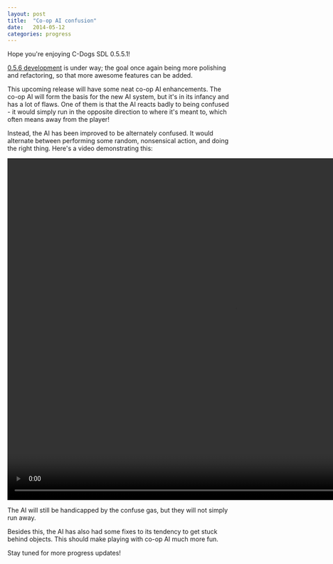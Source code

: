 ```yaml
---
layout: post
title:  "Co-op AI confusion"
date:   2014-05-12
categories: progress
---
```

Hope you're enjoying C-Dogs SDL 0.5.5.1!

[0.5.6 development](https://github.com/cxong/cdogs-sdl/issues?milestone=16&state=open) is under way; the goal once again being more polishing and refactoring, so that more awesome features can be added.

This upcoming release will have some neat co-op AI enhancements. The co-op AI will form the basis for the new AI system, but it's in its infancy and has a lot of flaws. One of them is that the AI reacts badly to being confused - it would simply run in the opposite direction to where it's meant to, which often means away from the player!

Instead, the AI has been improved to be alternately confused. It would alternate between performing some random, nonsensical action, and doing the right thing. Here's a video demonstrating this:

<video src="co-op-ai-confusion.webm" width="1024" height="768" controls preload></video>

The AI will still be handicapped by the confuse gas, but they will not simply run away.

Besides this, the AI has also had some fixes to its tendency to get stuck behind objects. This should make playing with co-op AI much more fun.

Stay tuned for more progress updates!